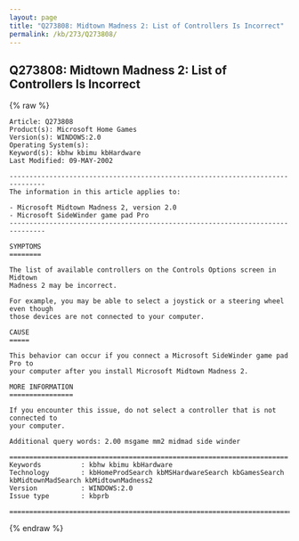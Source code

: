 ```yaml
---
layout: page
title: "Q273808: Midtown Madness 2: List of Controllers Is Incorrect"
permalink: /kb/273/Q273808/
---
```


## Q273808: Midtown Madness 2: List of Controllers Is Incorrect

{% raw %}

	Article: Q273808
	Product(s): Microsoft Home Games
	Version(s): WINDOWS:2.0
	Operating System(s): 
	Keyword(s): kbhw kbimu kbHardware
	Last Modified: 09-MAY-2002
	
	-------------------------------------------------------------------------------
	The information in this article applies to:
	
	- Microsoft Midtown Madness 2, version 2.0 
	- Microsoft SideWinder game pad Pro 
	-------------------------------------------------------------------------------
	
	SYMPTOMS
	========
	
	The list of available controllers on the Controls Options screen in Midtown
	Madness 2 may be incorrect.
	
	For example, you may be able to select a joystick or a steering wheel even though
	those devices are not connected to your computer.
	
	CAUSE
	=====
	
	This behavior can occur if you connect a Microsoft SideWinder game pad Pro to
	your computer after you install Microsoft Midtown Madness 2.
	
	MORE INFORMATION
	================
	
	If you encounter this issue, do not select a controller that is not connected to
	your computer.
	
	Additional query words: 2.00 msgame mm2 midmad side winder
	
	======================================================================
	Keywords          : kbhw kbimu kbHardware 
	Technology        : kbHomeProdSearch kbMSHardwareSearch kbGamesSearch kbMidtownMadSearch kbMidtownMadness2
	Version           : WINDOWS:2.0
	Issue type        : kbprb
	
	=============================================================================
	

{% endraw %}
